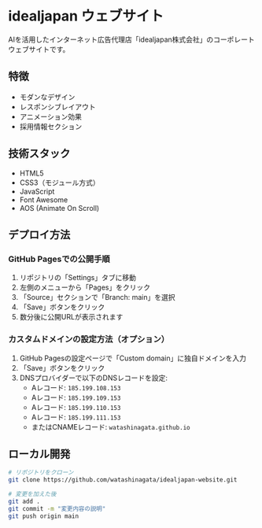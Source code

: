 # idealjapan ウェブサイト

AIを活用したインターネット広告代理店「idealjapan株式会社」のコーポレートウェブサイトです。

## 特徴

- モダンなデザイン
- レスポンシブレイアウト
- アニメーション効果
- 採用情報セクション

## 技術スタック

- HTML5
- CSS3（モジュール方式）
- JavaScript
- Font Awesome
- AOS (Animate On Scroll)

## デプロイ方法

### GitHub Pagesでの公開手順

1. リポジトリの「Settings」タブに移動
2. 左側のメニューから「Pages」をクリック
3. 「Source」セクションで「Branch: main」を選択
4. 「Save」ボタンをクリック
5. 数分後に公開URLが表示されます

### カスタムドメインの設定方法（オプション）

1. GitHub Pagesの設定ページで「Custom domain」に独自ドメインを入力
2. 「Save」ボタンをクリック
3. DNSプロバイダーで以下のDNSレコードを設定:
   - Aレコード: `185.199.108.153`
   - Aレコード: `185.199.109.153`
   - Aレコード: `185.199.110.153`
   - Aレコード: `185.199.111.153`
   - またはCNAMEレコード: `watashinagata.github.io`

## ローカル開発

```bash
# リポジトリをクローン
git clone https://github.com/watashinagata/idealjapan-website.git

# 変更を加えた後
git add .
git commit -m "変更内容の説明"
git push origin main
```